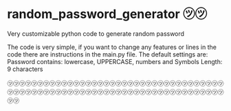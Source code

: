# random_password_generator ㋡㋡
Very customizable python code to generate random password

The code is very simple, if you want to change any features or lines in the code there are instructions in the main.py file.
The default settings are:
  Password contains: lowercase, UPPERCASE, numbers and Symbols
  Length: 9 characters
  
  ㋡㋡㋡㋡㋡㋡㋡㋡㋡㋡㋡㋡㋡㋡㋡㋡㋡㋡㋡㋡㋡㋡㋡㋡㋡㋡㋡㋡㋡㋡㋡㋡㋡㋡㋡㋡㋡㋡㋡㋡㋡㋡㋡㋡㋡㋡㋡㋡㋡㋡㋡㋡㋡㋡㋡㋡㋡㋡㋡㋡㋡㋡㋡㋡㋡㋡㋡㋡㋡㋡㋡㋡㋡㋡
